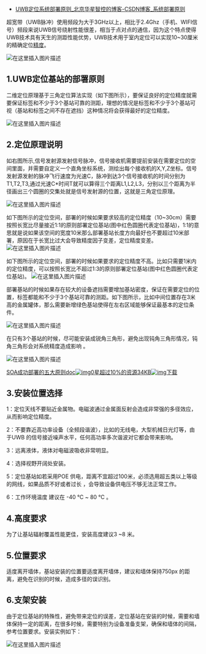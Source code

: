 - [UWB定位系统部署原则_北京华星智控的博客-CSDN博客_系统部署原则](https://blog.csdn.net/qq_35699674/article/details/122226941?spm=1001.2014.3001.5502)

超宽带（UWB脉冲）使用频段为大于3GHz以上，相比于2.4Ghz（手机、WIFI信号）频段来说UWB信号绕射性能很差，相当于点对点的通信，因为这个特点使得UWB技术具有天生的测距性能优势，UWB技术用于室内定位可以实现10~30厘米的精确定位[精度](https://so.csdn.net/so/search?q=精度&spm=1001.2101.3001.7020)。

![在这里插入图片描述](https://img-blog.csdnimg.cn/d67f0ad2d0ed4c0fa527357f8e26622d.png?x-oss-process=image/watermark,type_d3F5LXplbmhlaQ,shadow_50,text_Q1NETiBA5YyX5Lqs5Y2O5pif5pm65o6n,size_20,color_FFFFFF,t_70,g_se,x_16#pic_center)

## 1.UWB定位基站的部署原则

二维定位原理基于三角定位算法实现（如下图所示），要保证良好的定位精度就需要保证标签和不少于3个基站可靠的测距，理想的情况是标签和不少于3个基站可视（基站和标签之间不存在遮挡）这种情况将会获得最好的定位精度。

![在这里插入图片描述](https://img-blog.csdnimg.cn/4612addb3cd9434da6cbfc2d4f7a2942.png?x-oss-process=image/watermark,type_d3F5LXplbmhlaQ,shadow_50,text_Q1NETiBA5YyX5Lqs5Y2O5pif5pm65o6n,size_15,color_FFFFFF,t_70,g_se,x_16#pic_center)

## 2.定位原理说明

如右图所示,信号发射源发射信号脉冲，信号接收机需要提前安装在需要定位的空间里面，并需要自定义一个直角坐标系统，测绘出每个接收机的X,Y,Z坐标。信号发射源发射的脉冲飞行速度为光速C，脉冲到达3个信号接收机的时间分别为T1,T2,T3,通过光速C*时间T就可以算得三个距离L1,L2,L3，分别以三个距离为半径画出三个圆圈的交集处就是信号发射源的位置，这就是三角定位原理。

![在这里插入图片描述](https://img-blog.csdnimg.cn/4612addb3cd9434da6cbfc2d4f7a2942.png?x-oss-process=image/watermark,type_d3F5LXplbmhlaQ,shadow_50,text_Q1NETiBA5YyX5Lqs5Y2O5pif5pm65o6n,size_15,color_FFFFFF,t_70,g_se,x_16#pic_center)

如下图所示的定位空间，部署的时候如果要求较高的定位精度（10~30cm）需要按照长宽比尽量接近1:1的原则部署定位基站(图中红色圆圈代表定位基站)，1:1的意思就是说如果该空间的宽度10米那么部署基站长度方向最好也不要超过10米部署，原因在于长宽比过大会导致精度因子变差，定位精度变差。
![在这里插入图片描述](https://img-blog.csdnimg.cn/f71148a3230f440ab7894a5464c085fe.png?x-oss-process=image/watermark,type_d3F5LXplbmhlaQ,shadow_50,text_Q1NETiBA5YyX5Lqs5Y2O5pif5pm65o6n,size_20,color_FFFFFF,t_70,g_se,x_16#pic_center)

如下图所示的定位空间，部署的时候如果要求的定位精度不高。比如只需要1米内的定位精度，可以按照长宽比不超过1:3的原则部署定位基站(图中红色圆圈代表定位基站)。
![在这里插入图片描述](https://img-blog.csdnimg.cn/fa7cded9c253429987c16e8a89bd5077.png?x-oss-process=image/watermark,type_d3F5LXplbmhlaQ,shadow_50,text_Q1NETiBA5YyX5Lqs5Y2O5pif5pm65o6n,size_20,color_FFFFFF,t_70,g_se,x_16#pic_center)

部署基站的时候如果存在较大的设备遮挡需要增加基站密度，保证在需要定位的位置，标签都能和不少于3个基站可靠的测距。如下图所示，比如中间位置存在3米高的金属罐体，那么需要新增绿色基站使得在左右区域能够保证最基本的定位条件。

![在这里插入图片描述](https://img-blog.csdnimg.cn/00d858b56bd548fb8fdf1e993d093595.png?x-oss-process=image/watermark,type_d3F5LXplbmhlaQ,shadow_50,text_Q1NETiBA5YyX5Lqs5Y2O5pif5pm65o6n,size_20,color_FFFFFF,t_70,g_se,x_16#pic_center)

在只有3个基站的时候，尽可能安装成锐角三角形，避免出现钝角三角形情况，钝角三角形会对系统精度造成影响 。

![在这里插入图片描述](https://img-blog.csdnimg.cn/65d4f4498eed4e9ca1e588c76b8cc11f.png?x-oss-process=image/watermark,type_d3F5LXplbmhlaQ,shadow_50,text_Q1NETiBA5YyX5Lqs5Y2O5pif5pm65o6n,size_18,color_FFFFFF,t_70,g_se,x_16#pic_center)

[SOA成功部署的五大原则doc![img](https://csdnimg.cn/release/blogv2/dist/components/img/star.png)0星超过10%的资源34KB![img](https://csdnimg.cn/release/blogv2/dist/components/img/arrowDownWhite.png)下载](https://download.csdn.net/download/weixin_38590520/12213693)

## 3.安装位置选择

1：定位天线不要贴近金属物。电磁波通过金属面反射会造成非常强的多径效应，从而影响定位精度。

2：不要靠近高功率设备（全频段谐波），比如的无线电，大型机械日光灯等，由于UWB 的信号接近噪声水平，任何高功率多次谐波对它都会带来影响。

3：远离液体，液体对电磁波吸收非常明显。

4：选择视野开阔处安装。

5：定位基站如若采用POE 供电，距离不宜超过100米，必须选用超五类以上等级的网线，如果品质不好或者过长 ，会导致设备供电压不够无法正常工作。

6：工作环境温度 建议在 -40 ℃ ~ 80 ℃ 。

## 4.高度要求

为了让基站辐射覆盖性能更佳，安装高度建议3 ~8 米。

## 5.位置要求

适度离开墙体，基站安装的位置要适度离开墙体，建议和墙体保持750px 的距离，避免在识别的时候，造成多径的误识别。

## 6.支架安装

由于定位基站的特殊性，避免带来定位的误差，定位基站在安装的时候，需要和墙体保持一定的距离，在很多时候，需要特别为设备准备支架，确保和墙体的间隔，参考位置要求。安装实例如下：

![在这里插入图片描述](https://img-blog.csdnimg.cn/97dd54cc740a4b75b1bcfaeb1af6a204.png?x-oss-process=image/watermark,type_d3F5LXplbmhlaQ,shadow_50,text_Q1NETiBA5YyX5Lqs5Y2O5pif5pm65o6n,size_20,color_FFFFFF,t_70,g_se,x_16#pic_center)